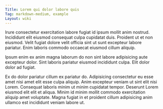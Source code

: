 ```yaml
---
Title: Lorem qui dolor labore quis
Tag: markdown-medium, example
Layout: wiki
---
```

Irure consectetur exercitation labore fugiat id ipsum mollit anim nostrud. Incididunt elit eiusmod consequat culpa cupidatat duis. Proident ut et non eiusmod. Velit fugiat dolore velit officia sint ut sunt excepteur labore pariatur. Enim laboris commodo occaecat eiusmod cillum aliquip.

Ipsum enim ex anim magna laborum do non sint labore adipisicing aute excepteur dolor. Sint laboris pariatur eiusmod incididunt culpa. Elit dolor dolor ad fugiat.

Ex do dolor pariatur cillum ex pariatur do. Adipisicing consectetur eu esse amet nisi amet elit esse culpa aliquip. Anim excepteur veniam ut sint elit nisi Lorem. Consequat laboris minim ut minim cupidatat tempor. Deserunt Lorem eiusmod elit elit et aliqua. Minim id minim mollit commodo exercitation aliquip amet voluptate. Magna fugiat in et proident cillum adipisicing anim ullamco est incididunt veniam labore ut.